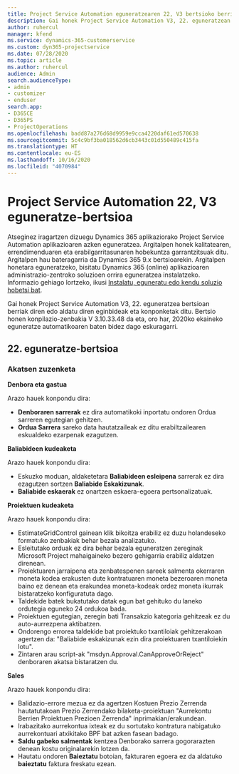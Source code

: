```yaml
---
title: Project Service Automation eguneratzearen 22, V3 bertsioko berrikuntzak edo aldaketak
description: Gai honek Project Service Automation V3, 22. eguneratzean erabilgarri dauden eginbideak eta konponketak ditu.
author: ruhercul
manager: kfend
ms.service: dynamics-365-customerservice
ms.custom: dyn365-projectservice
ms.date: 07/28/2020
ms.topic: article
ms.author: ruhercul
audience: Admin
search.audienceType:
- admin
- customizer
- enduser
search.app:
- D365CE
- D365PS
- ProjectOperations
ms.openlocfilehash: badd87a276d68d9959e9cca4220daf61ed570638
ms.sourcegitcommit: 5c4c9bf3ba018562d6cb3443c01d550489c415fa
ms.translationtype: HT
ms.contentlocale: eu-ES
ms.lasthandoff: 10/16/2020
ms.locfileid: "4070984"
---
```

# <a name="project-service-automation-update-release-22-v3"></a>Project Service Automation 22, V3 eguneratze-bertsioa

Atseginez iragartzen dizuegu Dynamics 365 aplikaziorako Project Service Automation aplikazioaren azken eguneratzea. Argitalpen honek kalitatearen, errendimenduaren eta erabilgarritasunaren hobekuntza garrantzitsuak ditu. Argitalpen hau bateragarria da Dynamics 365 9.x bertsioarekin. Argitalpen honetara eguneratzeko, bisitatu Dynamics 365 (online) aplikazioaren administrazio-zentroko soluzioen orrira eguneratzea instalatzeko. Informazio gehiago lortzeko, ikusi [Instalatu, eguneratu edo kendu soluzio hobetsi bat](https://docs.microsoft.com/power-platform/admin/install-remove-preferred-solution).

Gai honek Project Service Automation V3, 22. eguneratzea bertsioan berriak diren edo aldatu diren eginbideak eta konponketak ditu. Bertsio honen konpilazio-zenbakia V 3.10.33.48 da eta, oro har, 2020ko ekaineko eguneratze automatikoaren baten bidez dago eskuragarri.

## <a name="update-release-22"></a>22. eguneratze-bertsioa

### <a name="bug-fixes"></a>Akatsen zuzenketa



**Denbora eta gastua**

Arazo hauek konpondu dira:

- **Denboraren sarrerak** ez dira automatikoki inportatu ondoren Ordua sarreren egutegian gehitzen.
- **Ordua Sarrera** sareko data hautatzaileak ez ditu erabiltzailearen eskualdeko ezarpenak ezagutzen.

**Baliabideen kudeaketa**

Arazo hauek konpondu dira:

- Eskuzko moduan, aldaketetara **Baliabideen esleipena** sarrerak ez dira ezagutzen sortzen **Baliabide Eskakizunak**.
- **Baliabide eskaerak** ez onartzen eskaera-egoera pertsonalizatuak.

**Proiektuen kudeaketa**

Arazo hauek konpondu dira:

- EstimateGridControl gainean klik bikoitza erabiliz ez duzu holandeseko formatuko zenbakiak behar bezala analizatuko.
- Esleitutako orduak ez dira behar bezala eguneratzen zereginak Microsoft Project mahaigaineko bezero gehigarria erabiliz aldatzen direnean.
- Proiektuaren jarraipena eta zenbatespenen sareek salmenta okerraren moneta kodea erakusten dute kontratuaren moneta bezeroaren moneta baino ez denean eta erakundea moneta-kodeak ordez moneta ikurrak bistaratzeko konfiguratuta dago.
- Taldekide batek bukatutako datak egun bat gehituko du laneko ordutegia eguneko 24 ordukoa bada.
- Proiektuen egutegian, zeregin bati Transakzio kategoria gehitzeak ez du auto-aurrezpena aktibatzen.
- Ondorengo errorea taldekide bat proiektuko txantiloiak gehitzerakoan agertzen da: "Baliabide eskakizunak ezin dira proiektuaren txantiloiekin lotu". 
- Zintaren arau script-ak "msdyn.Approval.CanApproveOrReject" denboraren akatsa bistaratzen du.

**Sales**

Arazo hauek konpondu dira:

- Balidazio-errore mezua ez da agertzen Kostuen Prezio Zerrenda hautatutakoan Prezio Zerrendako bilaketa-proiektuan "Aurrekontu Berrien Proiektuen Prezioen Zerrenda" inprimakian/erakundean.
- Irabazitako aurrekontua ixteak ez du sortutako kontratura nabigatuko aurrekontuari atxikitako BPF bat azken fasean badago.
- **Saldu gabeko salmentak** kentzea Denborako sarrera gogorarazten denean kostu originalarekin lotzen da.
- Hautatu ondoren **Baieztatu** botoian, fakturaren egoera ez da aldatuko **baieztatu** faktura freskatu ezean.
